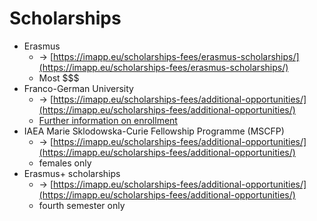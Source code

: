 # Scholarships

* Erasmus
  * → [https://imapp.eu/scholarships-fees/erasmus-scholarships/](https://imapp.eu/scholarships-fees/erasmus-scholarships/)
  * Most \$$$
* Franco-German University
  * → [https://imapp.eu/scholarships-fees/additional-opportunities/](https://imapp.eu/scholarships-fees/additional-opportunities/)
  * [Further information on enrollment](enrollment-at-the-franco-german-university.md)
* IAEA Marie Sklodowska-Curie Fellowship Programme (MSCFP)
  * → [https://imapp.eu/scholarships-fees/additional-opportunities/](https://imapp.eu/scholarships-fees/additional-opportunities/)
  * females only
* Erasmus+ scholarships
  * → [https://imapp.eu/scholarships-fees/additional-opportunities/](https://imapp.eu/scholarships-fees/additional-opportunities/)
  * fourth semester only
